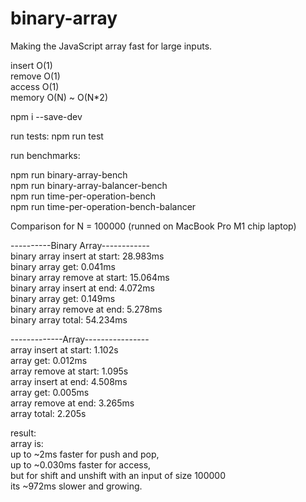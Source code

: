 # binary-array

Making the JavaScript array fast for large inputs.

insert O(1)  
remove O(1)  
access O(1)  
memory O(N) ~ O(N*2)  

npm i --save-dev

run tests:
npm run test

run benchmarks:

npm run binary-array-bench  
npm run binary-array-balancer-bench  
npm run time-per-operation-bench  
npm run time-per-operation-bench-balancer  

  
Comparison for N = 100000 (runned on MacBook Pro M1 chip laptop)   
  
----------Binary Array------------  
binary array insert at start: 28.983ms  
binary array get: 0.041ms   
binary array remove at start: 15.064ms  
binary array insert at end: 4.072ms  
binary array get: 0.149ms  
binary array remove at end: 5.278ms  
binary array total: 54.234ms  
  
-------------Array----------------  
array insert at start: 1.102s  
array get: 0.012ms  
array remove at start: 1.095s  
array insert at end: 4.508ms  
array get: 0.005ms  
array remove at end: 3.265ms  
array total: 2.205s  
  
result:   
array is:   
up to ~2ms faster for push and pop,   
up to ~0.030ms faster for access,  
but for shift and unshift with an input of size 100000    
its ~972ms slower and growing.  


